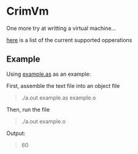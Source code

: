 # CrimVm

One more try at writting a virtual machine... 

[here](Operations.md) is a list of the current supported opperations


## Example

Using [example.as](example.as) as an example:

First, assemble the text file into an object file

>./a.out example.as example.o

Then, run the file

>./a.out example.o

Output:

>60
